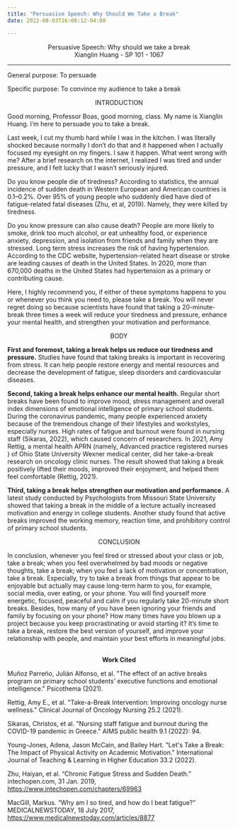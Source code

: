 ```yaml
---
title: "Persuasive Speech: Why Should We Take a Break"
date: 2022-08-03T16:08:12-04:00

---
```


<center>Persuasive Speech: Why should we take a break</center>
<center>Xianglin Huang - SP 101 - 1067</center>

---
General purpose: To persuade

Specific purpose: To convince my audience to take a break

<center>INTRODUCTION</center>

Good morning, Professor Boas, good morning, class. My name is Xianglin Huang. I’m here to persuade you to take a break. 

Last week, I cut my thumb hard while I was in the kitchen. I was literally shocked because normally I don’t do that and it happened when I actually focused my eyesight on my fingers. I saw it happen. What went wrong with me? After a brief research on the internet, I realized I was tired and under pressure, and I felt lucky that I wasn’t seriously injured.

Do you know people die of tiredness? According to statistics, the annual incidence of sudden death in Western European and American countries is 0.1–0.2%. Over 95% of young people who suddenly died have died of fatigue-related fatal diseases (Zhu, et al, 2019). Namely, they were killed by tiredness. 

Do you know pressure can also cause death? People are more likely to smoke, drink too much alcohol, or eat unhealthy food, or experience anxiety, depression, and isolation from friends and family when they are stressed. 
Long term stress increases the risk of having hypertension. According to the CDC website, hypertension-related heart disease or stroke are leading causes of death in the United States. In 2020, more than 670,000 deaths in the United States had hypertension as a primary or contributing cause.

Here, I highly recommend you, if either of these symptoms happens to you or whenever you think you need to, please take a break. You will never regret doing so because scientists have found that taking a 20-minute-break three times a week will reduce your tiredness and pressure, enhance your mental health, and strengthen your motivation and performance.

<center>BODY</center>

**First and foremost, taking a break helps us reduce our tiredness and pressure.** Studies have found that taking breaks is important in recovering from stress. It can help people restore energy and mental resources and decrease the development of fatigue, sleep disorders and cardiovascular diseases. 

**Second, taking a break helps enhance our mental health.** Regular short breaks have been found to improve mood, stress management and overall index dimensions of emotional intelligence of primary school students. During the coronavirus pandemic, many people experienced anxiety because of the tremendous change of their lifestyles and workstyles, especially nurses. High rates of fatigue and burnout were found in nursing staff (Sikaras, 2022), which caused concern of researchers. In 2021, Amy Rettig, a mental health APRN (namely, Advanced practice registered nurses ) of Ohio State University Wexner medical center, did her take-a-break research on oncology clinic nurses. The result showed that taking a break positively lifted their moods, improved their enjoyment, and helped them feel comfortable (Rettig, 2021).

**Third, taking a break helps strengthen our motivation and performance.** A latest study conducted by Psychologists from Missouri State University showed that taking a break in the middle of a lecture actually increased motivation and energy in college students. Another study found that active breaks improved the working memory, reaction time, and prohibitory control of primary school students.

<center>CONCLUSION</center>

In conclusion, whenever you feel tired or stressed about your class or job, take a break; when you feel overwhelmed by bad moods or negative thoughts, take a break; when you feel a lack of motivation or concentration, take a break. Especially, try to take a break from things that appear to be enjoyable but actually may cause long-term harm to you, for example, social media, over eating, or your phone. You will find yourself more energetic, focused, peaceful and calm if you regularly take 20-minute short breaks. Besides, how many of you have been ignoring your friends and family by focusing on your phone? How many times have you blown up a project because you keep procrastinating or avoid starting it? It’s time to take a break, restore the best version of yourself, and improve your relationship with people, and maintain your best efforts in meaningful jobs.
 
<br>

<center><strong>Work Cited</strong></center>

Muñoz Parreño, Julián Alfonso, et al. "The effect of an active breaks program on primary school students’ executive functions and emotional intelligence." Psicothema (2021).

Rettig, Amy E., et al. "Take-a-Break Intervention: Improving oncology nurse wellness." Clinical Journal of Oncology Nursing 25.2 (2021).

Sikaras, Christos, et al. "Nursing staff fatigue and burnout during the COVID-19 pandemic in Greece." AIMS public health 9.1 (2022): 94.

Young-Jones, Adena, Jason McCain, and Bailey Hart. "Let's Take a Break: The Impact of Physical Activity on Academic Motivation." International Journal of Teaching & Learning in Higher Education 33.2 (2022).

Zhu, Haiyan, et al. “Chronic Fatigue Stress and Sudden Death.” intechopen.com, 31 Jan. 2019, https://www.intechopen.com/chapters/69963

MacGill, Markus. “Why am I so tired, and how do I beat fatigue?” MEDICALNEWSTODAY, 18 July 2017, https://www.medicalnewstoday.com/articles/8877

